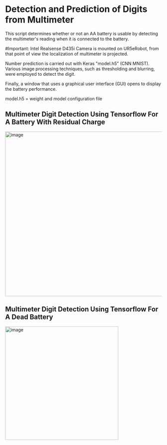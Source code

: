 # Detection and Prediction of Digits from Multimeter

This script determines whether or not an AA battery is usable by detecting the multimeter's reading when it is connected to the battery.

#Important: Intel Realsense D435i Camera is mounted on UR5eRobot, from that point of view the localization of multimeter is projected.

Number prediction is carried out with Keras "model.h5" (CNN MNIST). Various image processing techniques, such as thresholding and blurring, were employed to detect the digit.

Finally, a window that uses a graphical user interface (GUI) opens to display the battery performance.

model.h5 = weight and model configuration file

## Multimeter Digit Detection Using Tensorflow For A Battery With Residual Charge 
<img width="529" alt="image" src="https://github.com/user-attachments/assets/6f876caa-69e9-4311-9fe4-e4940b10acf6" />



## Multimeter Digit Detection Using Tensorflow For A Dead Battery 
<img width="364" alt="image" src="https://github.com/user-attachments/assets/dfd40c27-6665-4551-803c-452141208ec9" />






